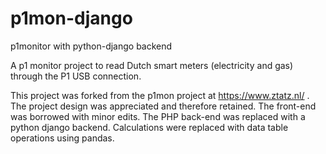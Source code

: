 # p1mon-django
p1monitor with python-django backend

A p1 monitor project to read Dutch smart meters (electricity and gas) through the P1 USB connection.

This project was forked from the p1mon project at https://www.ztatz.nl/ .
The project design was appreciated and therefore retained.
The front-end was borrowed with minor edits.
The PHP back-end was replaced with a python django backend.
Calculations were replaced with data table operations using pandas.
